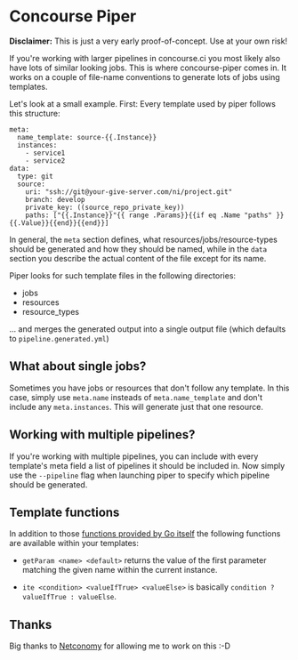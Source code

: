 # Concourse Piper

**Disclaimer:** This is just a very early proof-of-concept. Use at your own
risk!

If you're working with larger pipelines in concourse.ci you most likely also
have lots of similar looking jobs. This is where concourse-piper comes in. It
works on a couple of file-name conventions to generate lots of jobs using
templates.

Let's look at a small example. First: Every template used by piper follows this
structure:

```
meta:
  name_template: source-{{.Instance}}
  instances:
    - service1
    - service2
data:
  type: git
  source:
    uri: "ssh://git@your-give-server.com/ni/project.git"
    branch: develop
    private_key: ((source_repo_private_key))
    paths: ["{{.Instance}}"{{ range .Params}}{{if eq .Name "paths" }}{{.Value}}{{end}}{{end}}]
```

In general, the `meta` section defines, what resources/jobs/resource-types
should be generated and how they should be named, while in the `data` section
you describe the actual content of the file except for its name.

Piper looks for such template files in the following directories:

- jobs
- resources
- resource_types

... and merges the generated output into a single output file (which defaults to
`pipeline.generated.yml`)

## What about single jobs?

Sometimes you have jobs or resources that don't follow any template. In this
case, simply use `meta.name` insteads of `meta.name_template` and don't include
any `meta.instances`. This will generate just that one resource.

## Working with multiple pipelines?

If you're working with multiple pipelines, you can include with every template's
meta field a list of pipelines it should be included in. Now simply use the
`--pipeline` flag when launching piper to specify which pipeline should be
generated.


## Template functions

In addition to those [functions provided by Go itself](https://golang.org/pkg/text/template/#hdr-Functions)
the following functions are available within your templates:

- `getParam <name> <default>` returns the value of the first parameter matching
  the given name within the current instance.

- `ite <condition> <valueIfTrue> <valueElse>` is basically `condition ?
  valueIfTrue : valueElse`.

## Thanks

Big thanks to [Netconomy](https://www.netconomy.net) for allowing me to work on
this :-D
